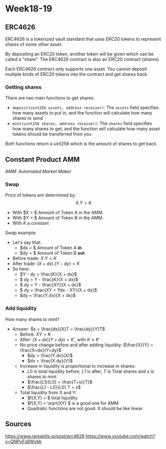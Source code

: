 # Week18-19

## ERC4626


ERC4626 is a tokenized vault standard that uses ERC20 tokens to represent shares of some other asset.

By depositing an ERC20 token, another token will be given which can be called a "share". The ERC4626 contract is also an ERC20 contract (shares).

Each ERC4626 contract only supports one asset. You cannot deposit multiple kinds of ERC20 tokens into the contract and get shares back.

### Getting shares
There are two main functions to get shares:
- `deposit(uint256 assets, address receiver)`: The `assets` field specifies how many assets to put in, and the function will calculate how many shares to send
- `mint(uint256 shares, address receiver)`: The `shares` field specifies how many shares to get, and the function will calculate how many asset tokens should be transferred from you

Both functions return a uint256 which is the amount of shares to get back.


## Constant Product AMM
*AMM: Automated Market Maker*

### Swap
Price of tokens are determined by:
$$ X.Y = K$$
- With $X = $ Amount of Token A in the AMM.
- With $Y = $ Amount of Token B in the AMM.
- With $K$ a constant

Swap example:
- Let's say that:
    - $dx = $ Amount of Token A **in**
    - $dy = $ Amount of Token B **out**
- Before trade: $X.Y = K$
- After trade: $(X + dx).(Y - dy) = K$
- So here:
    - $Y - dy = \frac{K}{X + dx}$
    - $ dy = Y - \frac{K}{X + dx}$
    - $ dy = Y - \frac{XY}{X + dx}$
    - $ dy = \frac{XY + Ydx - XY}{X + dx}$
    - $dy = \frac{Y.dx}{X + dx}$

### Add liquidity
How many shares to mint?
- Answer: $s = \frac{dx}{X}T = \frac{dy}{Y}T$
    - Before: $XY = K$
    - After: $(X + dx)(Y + dy) = K'$, with $K \leq K'$
    - No price change before and after adding liquidity: $\frac{X}{Y} = \frac{X+dx}{Y+dy}$
        - $dy = \frac{Y.dx}{X}$
        - $dx = \frac{X.dy}{Y}$
    - Increase in liquidity is proportional to increase in shares:
        - $L0$ is total liquidity before, $L1$ is after, $T$ is Total shares and $s$ is shares to mint
        - $\frac{L1}{L0} = \frac{T+s}{T}$
        - $\frac{L1 - L0}{L0} T = s$
    - Total liquidity from X and Y:
        - $f(X,Y) = $ total liquidity
        - $f(X,Y) = \sqrt{XY} $ is a good one for AMM
        - Quadratic functions are not good. It should be like linear.
        



## Sources
https://www.rareskills.io/post/erc4626
https://www.youtube.com/watch?v=QNPyFs8Wybk

